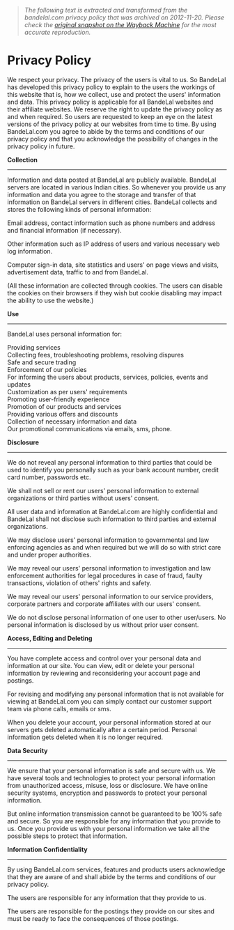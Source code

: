 > *The following text is extracted and transformed from the bandelal.com privacy policy that was archived on 2012-11-20. Please check the [original snapshot on the Wayback Machine](https://web.archive.org/web/20121120124019id_/http%3A//bandelal.com/privacy-policy) for the most accurate reproduction.*

# Privacy Policy

We respect your privacy. The privacy of the users is vital to us. So BandeLal has developed this privacy policy to explain to the users the workings of this website that is, how we collect, use and protect the users' information and data. This privacy policy is applicable for all BandeLal websites and their affiliate websites. We reserve the right to update the privacy policy as and when required. So users are requested to keep an eye on the latest versions of the privacy policy at our websites from time to time. By using BandeLal.com you agree to abide by the terms and conditions of our privacy policy and that you acknowledge the possibility of changes in the privacy policy in future. 

**Collection**

* * *

Information and data posted at BandeLal are publicly available. BandeLal servers are located in various Indian cities. So whenever you provide us any information and data you agree to the storage and transfer of that information on BandeLal servers in different cities. BandeLal collects and stores the following kinds of personal information: 

Email address, contact information such as phone numbers and address and financial information (if necessary). 

Other information such as IP address of users and various necessary web log information. 

Computer sign-in data, site statistics and users' on page views and visits, advertisement data, traffic to and from BandeLal. 

(All these information are collected through cookies. The users can disable the cookies on their browsers if they wish but cookie disabling may impact the ability to use the website.) 

**Use**

* * *

BandeLal uses personal information for:

Providing services   
Collecting fees, troubleshooting problems, resolving dispures  
Safe and secure trading   
Enforcement of our policies  
For informing the users about products, services, policies, events and updates   
Customization as per users' requirements  
Promoting user-friendly experience  
Promotion of our products and services  
Providing various offers and discounts  
Collection of necessary information and data   
Our promotional communications via emails, sms, phone. 

**Disclosure**

* * *

We do not reveal any personal information to third parties that could be used to identify you personally such as your bank account number, credit card number, passwords etc. 

We shall not sell or rent our users' personal information to external organizations or third parties without users' consent. 

All user data and information at BandeLal.com are highly confidential and BandeLal shall not disclose such information to third parties and external organizations. 

We may disclose users' personal information to governmental and law enforcing agencies as and when required but we will do so with strict care and under proper authorities. 

We may reveal our users' personal information to investigation and law enforcement authorities for legal procedures in case of fraud, faulty transactions, violation of others' rights and safety. 

We may reveal our users' personal information to our service providers, corporate partners and corporate affiliates with our users' consent. 

We do not disclose personal information of one user to other user/users. No personal information is disclosed by us without prior user consent. 

**Access, Editing and Deleting**

* * *

You have complete access and control over your personal data and information at our site. You can view, edit or delete your personal information by reviewing and reconsidering your account page and postings. 

For revising and modifying any personal information that is not available for viewing at BandeLal.com you can simply contact our customer support team via phone calls, emails or sms. 

When you delete your account, your personal information stored at our servers gets deleted automatically after a certain period. Personal information gets deleted when it is no longer required. 

**Data Security**

* * *

We ensure that your personal information is safe and secure with us. We have several tools and technologies to protect your personal information from unauthorized access, misuse, loss or disclosure. We have online security systems, encryption and passwords to protect your personal information. 

But online information transmission cannot be guaranteed to be 100% safe and secure. So you are responsible for any information that you provide to us. Once you provide us with your personal information we take all the possible steps to protect that information. 

**Information Confidentiality**

* * *

By using BandeLal.com services, features and products users acknowledge that they are aware of and shall abide by the terms and conditions of our privacy policy. 

The users are responsible for any information that they provide to us.

The users are responsible for the postings they provide on our sites and must be ready to face the consequences of those postings. 
